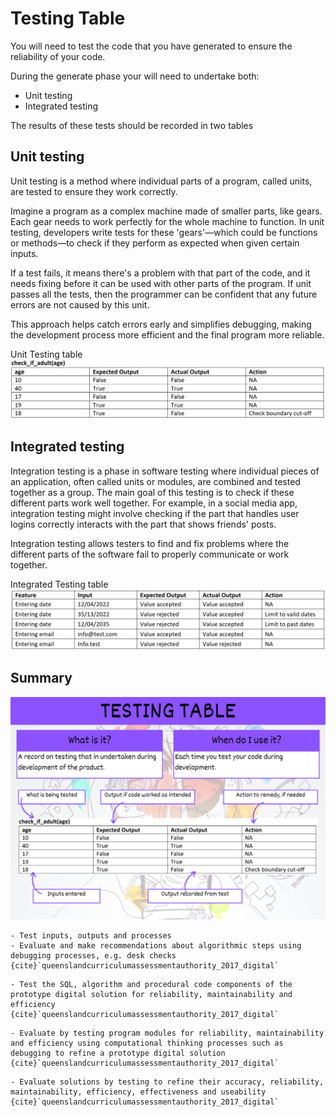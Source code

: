 # Testing Table

You will need to test the code that you have generated to ensure the reliability of your code.

During the generate phase your will need to undertake both:

- Unit testing
- Integrated testing

The results of these tests should be recorded in two tables

## Unit testing

Unit testing is a method where individual parts of a program, called units, are tested to ensure they work correctly. 

Imagine a program as a complex machine made of smaller parts, like gears. Each gear needs to work perfectly for the whole machine to function. In unit testing, developers write tests for these 'gears'—which could be functions or methods—to check if they perform as expected when given certain inputs. 

If a test fails, it means there's a problem with that part of the code, and it needs fixing before it can be used with other parts of the program. If unit passes all the tests, then the programmer can be confident that any future errors are not caused by this unit.

This approach helps catch errors early and simplifies debugging, making the development process more efficient and the final program more reliable.

Unit Testing table
![Unit Testing](./assets/unit_testing.png)

## Integrated testing

Integration testing is a phase in software testing where individual pieces of an application, often called units or modules, are combined and tested together as a group. The main goal of this testing is to check if these different parts work well together. For example, in a social media app, integration testing might involve checking if the part that handles user logins correctly interacts with the part that shows friends' posts. 

Integration testing allows testers to find and fix problems where the different parts of the software fail to properly communicate or work together.

Integrated Testing table  
![Integrated Testing](./assets/integrated_testing.png)

## Summary

![testing table summary poster](assets/testing_table.png)

```{admonition} Unit 1 subject matter covered:
- Test inputs, outputs and processes
- Evaluate and make recommendations about algorithmic steps using debugging processes, e.g. desk checks
{cite}`queenslandcurriculumassessmentauthority_2017_digital`
```

```{admonition} Unit 2 subject matter covered:
- Test the SQL, algorithm and procedural code components of the prototype digital solution for reliability, maintainability and efficiency
{cite}`queenslandcurriculumassessmentauthority_2017_digital`
```

```{admonition} Unit 3 subject matter covered:
- Evaluate by testing program modules for reliability, maintainability and efficiency using computational thinking processes such as debugging to refine a prototype digital solution
{cite}`queenslandcurriculumassessmentauthority_2017_digital`
```

```{admonition} Unit 4 subject matter covered:
- Evaluate solutions by testing to refine their accuracy, reliability, maintainability, efficiency, effectiveness and useability
{cite}`queenslandcurriculumassessmentauthority_2017_digital`
```
